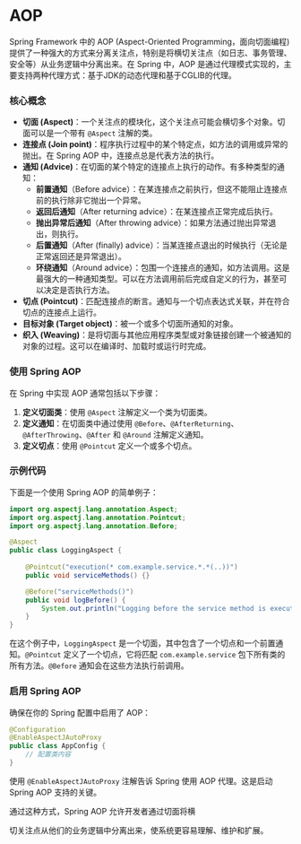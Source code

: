 # AOP
Spring Framework 中的 AOP (Aspect-Oriented Programming，面向切面编程) 提供了一种强大的方式来分离关注点，特别是将横切关注点（如日志、事务管理、安全等）从业务逻辑中分离出来。在 Spring 中，AOP 是通过代理模式实现的，主要支持两种代理方式：基于JDK的动态代理和基于CGLIB的代理。

### 核心概念
- **切面 (Aspect)**：一个关注点的模块化，这个关注点可能会横切多个对象。切面可以是一个带有 `@Aspect` 注解的类。
- **连接点 (Join point)**：程序执行过程中的某个特定点，如方法的调用或异常的抛出。在 Spring AOP 中，连接点总是代表方法的执行。
- **通知 (Advice)**：在切面的某个特定的连接点上执行的动作。有多种类型的通知：
    - **前置通知**（Before advice）：在某连接点之前执行，但这不能阻止连接点前的执行除非它抛出一个异常。
    - **返回后通知**（After returning advice）：在某连接点正常完成后执行。
    - **抛出异常后通知**（After throwing advice）：如果方法通过抛出异常退出，则执行。
    - **后置通知**（After (finally) advice）：当某连接点退出的时候执行（无论是正常返回还是异常退出）。
    - **环绕通知**（Around advice）：包围一个连接点的通知，如方法调用。这是最强大的一种通知类型。可以在方法调用前后完成自定义的行为，甚至可以决定是否执行方法。
- **切点 (Pointcut)**：匹配连接点的断言。通知与一个切点表达式关联，并在符合切点的连接点上运行。
- **目标对象 (Target object)**：被一个或多个切面所通知的对象。
- **织入 (Weaving)**：是将切面与其他应用程序类型或对象链接创建一个被通知的对象的过程。这可以在编译时、加载时或运行时完成。

### 使用 Spring AOP
在 Spring 中实现 AOP 通常包括以下步骤：
1. **定义切面类**：使用 `@Aspect` 注解定义一个类为切面类。
2. **定义通知**：在切面类中通过使用 `@Before`、`@AfterReturning`、`@AfterThrowing`、`@After` 和 `@Around` 注解定义通知。
3. **定义切点**：使用 `@Pointcut` 定义一个或多个切点。

### 示例代码
下面是一个使用 Spring AOP 的简单例子：

```java
import org.aspectj.lang.annotation.Aspect;
import org.aspectj.lang.annotation.Pointcut;
import org.aspectj.lang.annotation.Before;

@Aspect
public class LoggingAspect {
    
    @Pointcut("execution(* com.example.service.*.*(..))")
    public void serviceMethods() {}

    @Before("serviceMethods()")
    public void logBefore() {
        System.out.println("Logging before the service method is executed.");
    }
}
```

在这个例子中，`LoggingAspect` 是一个切面，其中包含了一个切点和一个前置通知。`@Pointcut` 定义了一个切点，它将匹配 `com.example.service` 包下所有类的所有方法。`@Before` 通知会在这些方法执行前调用。

### 启用 Spring AOP
确保在你的 Spring 配置中启用了 AOP：

```java
@Configuration
@EnableAspectJAutoProxy
public class AppConfig {
    // 配置类内容
}
```

使用 `@EnableAspectJAutoProxy` 注解告诉 Spring 使用 AOP 代理。这是启动 Spring AOP 支持的关键。

通过这种方式，Spring AOP 允许开发者通过切面将横

切关注点从他们的业务逻辑中分离出来，使系统更容易理解、维护和扩展。